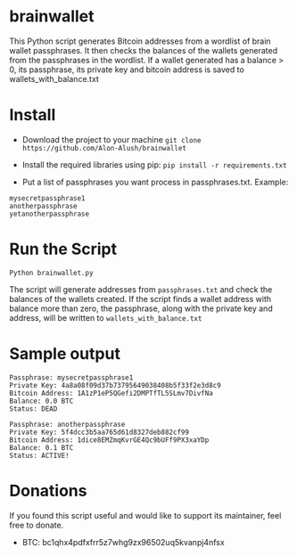 # brainwallet
This Python script generates Bitcoin addresses from a wordlist of brain wallet passphrases. It then checks the balances of the wallets generated from the passphrases in the wordlist. If a wallet generated has a balance > 0, its passphrase, its private key and bitcoin address is saved to wallets_with_balance.txt


# Install
- Download the project to your machine
```git clone https://github.com/Alon-Alush/brainwallet```

- Install the required libraries using pip:
```pip install -r requirements.txt```

- Put a list of passphrases you want process in passphrases.txt. Example:
```
mysecretpassphrase1
anotherpassphrase
yetanotherpassphrase
```

# Run the Script
```Python brainwallet.py```

The script will generate addresses from ```passphrases.txt``` and check the balances of the wallets created. If the script finds a wallet address with balance more than zero, the passphrase, along with the private key and address, will be written to ```wallets_with_balance.txt```

# Sample output
```
Passphrase: mysecretpassphrase1
Private Key: 4a8a08f09d37b73795649038408b5f33f2e3d8c9
Bitcoin Address: 1A1zP1eP5QGefi2DMPTfTL5SLmv7DivfNa
Balance: 0.0 BTC
Status: DEAD

Passphrase: anotherpassphrase
Private Key: 5f4dcc3b5aa765d61d8327deb882cf99
Bitcoin Address: 1dice8EMZmqKvrGE4Qc9bUFf9PX3xaYDp
Balance: 0.1 BTC
Status: ACTIVE!
```

# Donations
If you found this script useful and would like to support its maintainer, feel free to donate.
- BTC: bc1qhx4pdfxfrr5z7whg9zx96502uq5kvanpj4nfsx
